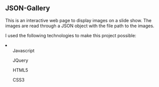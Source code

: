 <h2>JSON-Gallery</h2>

This is an interactive web page to display images on a slide show. The images are read through a JSON object with the file path to the images. 

I used the following technologies to make this project possible:
<li>
	<ul>Javascript</ul>
	<ul>JQuery</ul>
	<ul>HTML5</ul>
	<ul>CSS3</ul>
</li>
